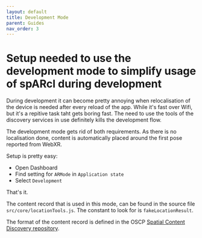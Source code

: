 ```yaml
---
layout: default
title: Development Mode
parent: Guides
nav_order: 3
---
```


# Setup needed to use the development mode to simplify usage of spARcl during development

During development it can become pretty annoying when relocalisation of the device is needed after every reload of the app. While it's fast over Wifi, but it's a repitive task taht gets boring fast. The need to use the tools of the discovery services in use definitely kills the development flow.

The development mode gets rid of both requirements. As there is no localisation done, content is automatically placed around the first pose reported from WebXR.

Setup is pretty easy:
* Open Dashboard
* Find setting for `ARMode` in `Application state`
* Select `Development`

That's it.

The content record that is used in this mode, can be found in the source file `src/core/locationTools.js`. The constant to look for is `fakeLocationResult`.

The format of the content record is defined in the OSCP [Spatial Content Discovery repository](https://github.com/OpenArCloud/oscp-spatial-content-discovery).

